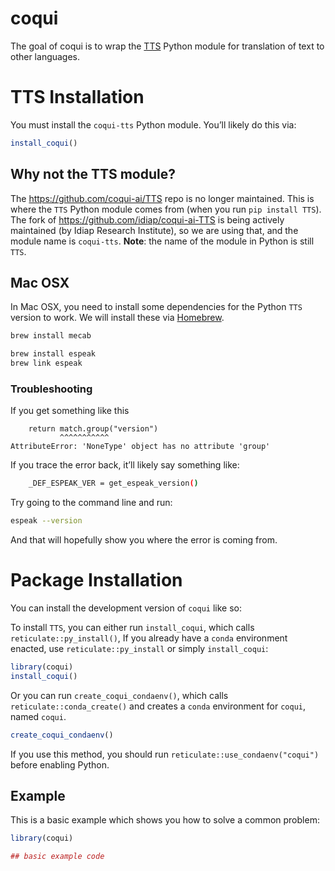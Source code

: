 
<!-- README.md is generated from README.Rmd. Please edit that file -->

# coqui

<!-- badges: start -->
<!-- badges: end -->

The goal of coqui is to wrap the [TTS](https://github.com/coqui-ai/TTS)
Python module for translation of text to other languages.

# TTS Installation

You must install the `coqui-tts` Python module. You’ll likely do this
via:

``` r
install_coqui()
```

## Why not the TTS module?

The <https://github.com/coqui-ai/TTS> repo is no longer maintained. This
is where the `TTS` Python module comes from (when you run
`pip install TTS`). The fork of <https://github.com/idiap/coqui-ai-TTS>
is being actively maintained (by Idiap Research Institute), so we are
using that, and the module name is `coqui-tts`. **Note**: the name of
the module in Python is still `TTS`.

## Mac OSX

In Mac OSX, you need to install some dependencies for the Python `TTS`
version to work. We will install these via [Homebrew](https://brew.sh/).

``` bash
brew install mecab
```

``` bash
brew install espeak
brew link espeak
```

### Troubleshooting

If you get something like this

        return match.group("version")
               ^^^^^^^^^^^
    AttributeError: 'NoneType' object has no attribute 'group'

If you trace the error back, it’ll likely say something like:

``` bash
    _DEF_ESPEAK_VER = get_espeak_version()
```

Try going to the command line and run:

``` bash
espeak --version
```

And that will hopefully show you where the error is coming from.

# Package Installation

You can install the development version of `coqui` like so:

To install `TTS`, you can either run `install_coqui`, which calls
`reticulate::py_install()`, If you already have a `conda` environment
enacted, use `reticulate::py_install` or simply `install_coqui`:

``` r
library(coqui)
install_coqui()
```

Or you can run `create_coqui_condaenv()`, which calls
`reticulate::conda_create()` and creates a `conda` environment for
`coqui`, named `coqui`.

``` r
create_coqui_condaenv()
```

If you use this method, you should run
`reticulate::use_condaenv("coqui")` before enabling Python.

## Example

This is a basic example which shows you how to solve a common problem:

``` r
library(coqui)

## basic example code
```
